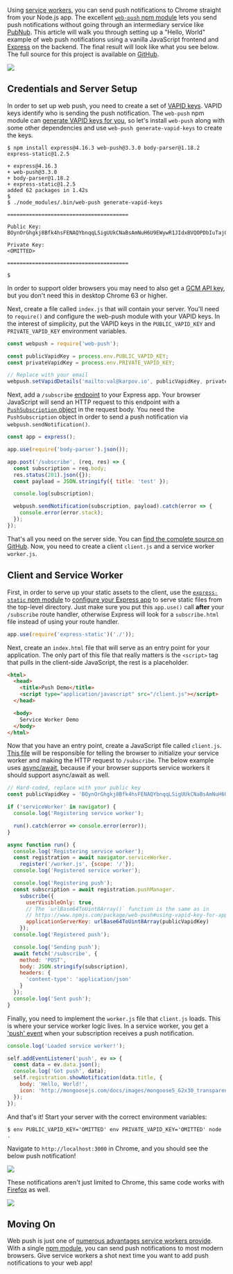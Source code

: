 Using [service workers](https://developer.mozilla.org/en-US/docs/Web/API/Service_Worker_API), you can send push notifications to Chrome straight from your Node.js app. The excellent
[`web-push` npm module](https://www.npmjs.com/package/web-push) lets you send
push notifications without going through an intermediary service like [PubNub](https://www.pubnub.com/). This article will walk you through setting
up a "Hello, World" example of web push notifications using a vanilla JavaScript
frontend and [Express](https://www.npmjs.com/package/express) on the backend. The final result will look like what you
see below. The full source for this project is available on [GitHub](https://github.com/vkarpov15/web-push-demo).

<img src="https://i.imgur.com/bGyKuaW.png">

Credentials and Server Setup
----------------------------

In order to set up web push, you need to create a set of [VAPID keys](https://blog.mozilla.org/services/2016/04/04/using-vapid-with-webpush/). VAPID keys identify who is sending the push notification. The `web-push` npm
module can [generate VAPID keys for you](https://www.npmjs.com/package/web-push#command-line), so let's install `web-push` along with some other dependencies and use `web-push generate-vapid-keys`
to create the keys.

```
$ npm install express@4.16.3 web-push@3.3.0 body-parser@1.18.2 express-static@1.2.5

+ express@4.16.3
+ web-push@3.3.0
+ body-parser@1.18.2
+ express-static@1.2.5
added 62 packages in 1.42s
$
$ ./node_modules/.bin/web-push generate-vapid-keys

=======================================

Public Key:
BOynOrGhgkj8Bfk4hsFENAQYbnqqLSigUUkCNaBsAmNuH6U9EWywR1JIdxBVQOPDbIuTaj0tVAQbczNLkC5zftw

Private Key:
<OMITTED>

=======================================

$
```

In order to support older browsers you may need to also get a [GCM API key](https://medium.com/@jasminejacquelin/integrating-push-notifications-in-your-node-react-web-app-4e8d8190a52c#9a53), but you don't need this in desktop Chrome 63 or higher.

Next, create a file called `index.js` that will contain your server. You'll
need to `require()` and configure the web-push module with your VAPID keys.
In the interest of simplicity, put the VAPID keys in the `PUBLIC_VAPID_KEY`
and `PRIVATE_VAPID_KEY` environment variables.

```javascript
const webpush = require('web-push');

const publicVapidKey = process.env.PUBLIC_VAPID_KEY;
const privateVapidKey = process.env.PRIVATE_VAPID_KEY;

// Replace with your email
webpush.setVapidDetails('mailto:val@karpov.io', publicVapidKey, privateVapidKey);
```

Next, add a `/subscribe` [endpoint](http://expressjs.com/en/guide/routing.html) to your Express app. Your browser JavaScript will send an HTTP request to this
endpoint with a [`PushSubscription` object](https://developer.mozilla.org/en-US/docs/Web/API/PushSubscription) in the request body. You need the `PushSubscription` object in order to send a push
notification via `webpush.sendNotification()`.

```javascript
const app = express();

app.use(require('body-parser').json());

app.post('/subscribe', (req, res) => {
  const subscription = req.body;
  res.status(201).json({});
  const payload = JSON.stringify({ title: 'test' });

  console.log(subscription);

  webpush.sendNotification(subscription, payload).catch(error => {
    console.error(error.stack);
  });
});
```

That's all you need on the server side. You can [find the complete source on GitHub](https://github.com/vkarpov15/web-push-demo/blob/master/index.js). Now,
you need to create a client `client.js` and a service worker `worker.js`.

Client and Service Worker
-------------------------

First, in order to serve up your static assets to the client, use the
[`express-static` npm module](http://npmjs.com/package/express-static) to [configure your Express app](https://github.com/vkarpov15/web-push-demo/blob/b356e53c1468c5611b9c4722411af3839bafc360/index.js#L26) to serve static files from the top-level directory.
Just make sure you put this `app.use()` call **after** your `/subscribe` route
handler, otherwise Express will look for a `subscribe.html` file instead of
using your route handler.

```javascript
app.use(require('express-static')('./'));
```

Next, create an `index.html` file that will serve as an entry point for your
application. The only part of this file that really matters is the `<script>` tag
that pulls in the client-side JavaScript, the rest is a placeholder.

```html
<html>
  <head>
    <title>Push Demo</title>
    <script type="application/javascript" src="/client.js"></script>
  </head>

  <body>
    Service Worker Demo
  </body>
</html>
```

Now that you have an entry point, create a JavaScript file called `client.js`.
[This file](https://github.com/vkarpov15/web-push-demo/blob/b356e53c1468c5611b9c4722411af3839bafc360/client.js) will be responsible for telling the browser to initialize
your service worker and making the HTTP request to `/subscribe`. The below
example uses [async/await](http://thecodebarbarian.com/80-20-guide-to-async-await-in-node.js.html), because if your browser supports service workers it should support async/await as well.

```javascript
// Hard-coded, replace with your public key
const publicVapidKey = 'BOynOrGhgkj8Bfk4hsFENAQYbnqqLSigUUkCNaBsAmNuH6U9EWywR1JIdxBVQOPDbIuTaj0tVAQbczNLkC5zftw';

if ('serviceWorker' in navigator) {
  console.log('Registering service worker');

  run().catch(error => console.error(error));
}

async function run() {
  console.log('Registering service worker');
  const registration = await navigator.serviceWorker.
    register('/worker.js', {scope: '/'});
  console.log('Registered service worker');

  console.log('Registering push');
  const subscription = await registration.pushManager.
    subscribe({
      userVisibleOnly: true,
      // The `urlBase64ToUint8Array()` function is the same as in
      // https://www.npmjs.com/package/web-push#using-vapid-key-for-applicationserverkey
      applicationServerKey: urlBase64ToUint8Array(publicVapidKey)
    });
  console.log('Registered push');

  console.log('Sending push');
  await fetch('/subscribe', {
    method: 'POST',
    body: JSON.stringify(subscription),
    headers: {
      'content-type': 'application/json'
    }
  });
  console.log('Sent push');
}
```

Finally, you need to implement the `worker.js` file that `client.js` loads.
This is where your service worker logic lives. In a service worker, you get
a ['push' event](https://developers.google.com/web/ilt/pwa/introduction-to-push-notifications#handling_the_push_event_in_the_service_worker) when your subscription receives
a push notification.

```javascript
console.log('Loaded service worker!');

self.addEventListener('push', ev => {
  const data = ev.data.json();
  console.log('Got push', data);
  self.registration.showNotification(data.title, {
    body: 'Hello, World!',
    icon: 'http://mongoosejs.com/docs/images/mongoose5_62x30_transparent.png'
  });
});
```

And that's it! Start your server with the correct environment variables:

```
$ env PUBLIC_VAPID_KEY='OMITTED' env PRIVATE_VAPID_KEY='OMITTED' node .
```

Navigate to `http://localhost:3000` in Chrome, and you should see the below
push notification!

<img src="https://i.imgur.com/bGyKuaW.png">

These notifications aren't just limited to Chrome, this same code works with
[Firefox](https://support.mozilla.org/en-US/kb/push-notifications-firefox) as well.

<img src="https://i.imgur.com/uufjZPH.png">

Moving On
---------

Web push is just one of [numerous advantages service workers provide](https://developer.mozilla.org/en-US/docs/Web/API/Service_Worker_API).
With a single [npm module](https://www.npmjs.com/package/web-push), you can
send push notifications to most modern browsers. Give service workers a shot
next time you want to add push notifications to your web app!

<script src="//m.servedby-buysellads.com/monetization.js" type="text/javascript"></script>
<div id="default_demo"></div>
<script>
(function(){
  if(typeof _bsa !== 'undefined' && _bsa) {
    // format, zoneKey, segment:value, options
    _bsa.init('default', 'CK7DT53N', 'placement:demo', {
		target: '#default_demo',
		align: 'horizontal'
	});
  }
})();
</script>
